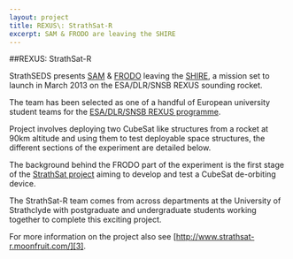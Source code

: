 ```yaml
---
layout: project
title: REXUS\: StrathSat-R
excerpt: SAM & FRODO are leaving the SHIRE
---
```


##REXUS: StrathSat-R

StrathSEDS presents [SAM][sa] & [FRODO][fr] leaving the [SHIRE][sh], a mission set to launch in March 2013 on the ESA/DLR/SNSB REXUS sounding rocket.

The team has been selected as one of a handful of European university student teams for the [ESA/DLR/SNSB REXUS programme][1].

Project involves deploying two CubeSat like structures from a rocket at 90km altitude and using them to test deployable space structures, the different sections of the experiment are detailed below.

The background behind the FRODO part of the experiment is the first stage of the [StrathSat project][2] aiming to develop and test a CubeSat de-orbiting device.

The StrathSat-R team comes from across departments at the University of Strathclyde with postgraduate and undergraduate students working together to complete this exciting project.

For more information on the project also see [http://www.strathsat-r.moonfruit.com/][3].

[1]: http://www.rexusbexus.net/index.php?option=com_content&view=article&id=76&Itemid=54
[2]: https://www.strath.ac.uk/strathseds/microsatellites/strathsat/
[3]: http://www.strathsat-r.moonfruit.com/
[sa]: {{site.projecturl}}sam/
[fr]: {{site.projecturl}}frodo/
[sh]: {{site.projecturl}}shire/
